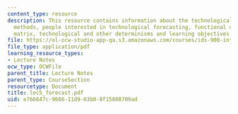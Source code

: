 ```yaml
---
content_type: resource
description: This resource contains information about the technological forecasting
  methods, people interested in technological forecasting, functional classification
  matrix, technological and other determinisms and learning objectives.
file: https://ol-ocw-studio-app-qa.s3.amazonaws.com/courses/ids-900-integrating-doctoral-seminar-on-emerging-technologies-fall-2005/e766647c966611d983b08f15808709ad_lec5_forecast.pdf
file_type: application/pdf
learning_resource_types:
- Lecture Notes
ocw_type: OCWFile
parent_title: Lecture Notes
parent_type: CourseSection
resourcetype: Document
title: lec5_forecast.pdf
uid: e766647c-9666-11d9-83b0-8f15808709ad
---
```

